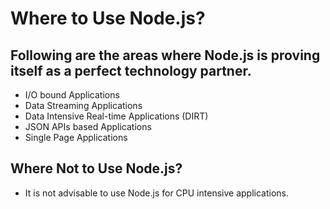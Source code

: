 
# Where to Use Node.js?  
## Following are the areas where Node.js is proving itself as a perfect technology partner.  
* I/O bound Applications
* Data Streaming Applications
* Data Intensive Real-time Applications (DIRT)
* JSON APIs based Applications
* Single Page Applications


## Where Not to Use Node.js?
* It is not advisable to use Node.js for CPU intensive applications.